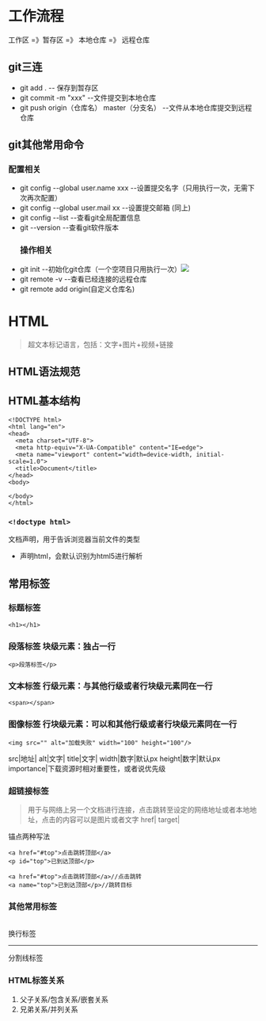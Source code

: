 # 工作流程
工作区 =》暂存区 =》 本地仓库 =》 远程仓库

## git三连
- git add . -- 保存到暂存区
- git commit -m "xxx" --文件提交到本地仓库
- git push origin（仓库名） master（分支名）  --文件从本地仓库提交到远程仓库

## git其他常用命令
### 配置相关
- git config --global user.name xxx --设置提交名字（只用执行一次，无需下次再次配置）
- git config --global user.mail xx  --设置提交邮箱 (同上)
- git config --list --查看git全局配置信息
- git --version --查看git软件版本
  ### 操作相关
- git init  --初始化git仓库（一个空项目只用执行一次）![](C:\Users\Rui\Desktop\bluej44\img\git流程图png.png)
- git remote -v --查看已经连接的远程仓库
- git remote add origin(自定义仓库名)

# HTML
> 超文本标记语言，包括：文字+图片+视频+链接

## HTML语法规范
## HTML基本结构
```
<!DOCTYPE html>
<html lang="en">
<head>
  <meta charset="UTF-8">
  <meta http-equiv="X-UA-Compatible" content="IE=edge">
  <meta name="viewport" content="width=device-width, initial-scale=1.0">
  <title>Document</title>
</head>
<body>
  
</body>
</html>
```

### `<!doctype html>`
  文档声明，用于告诉浏览器当前文件的类型
- 声明html，会默认识别为html5进行解析

## 常用标签
### 标题标签
```
<h1></h1>

```

### 段落标签 块级元素：独占一行
```
<p>段落标签</p>
```

### 文本标签 行级元素：与其他行级或者行块级元素同在一行
```
<span></span>
```

### 图像标签 行块级元素：可以和其他行级或者行块级元素同在一行
```
<img src="" alt="加载失败" width="100" height="100"/>
```

src|地址|
alt|文字|
title|文字|
width|数字|默认px
height|数字|默认px
importance|下载资源时相对重要性，或者说优先级

### 超链接标签
> 用于与网络上另一个文档进行连接，点击跳转至设定的网络地址或者本地地址，点击的内容可以是图片或者文字
href|
target|

锚点两种写法
```
<a href="#top">点击跳转顶部</a>
<p id="top">已到达顶部</p>
```

```
<a href="#top">点击跳转顶部</a>//点击跳转
<a name="top">已到达顶部</p>//跳转目标
```

### 其他常用标签
<br/> 换行标签
<hr/> 分割线标签

### HTML标签关系
1. 父子关系/包含关系/嵌套关系
2. 兄弟关系/并列关系